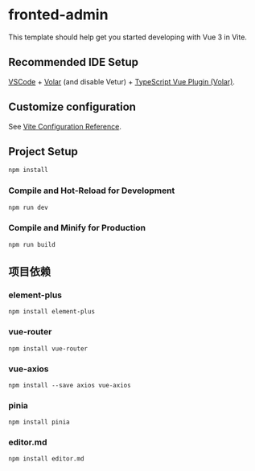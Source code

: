 # fronted-admin

This template should help get you started developing with Vue 3 in Vite.

## Recommended IDE Setup

[VSCode](https://code.visualstudio.com/) + [Volar](https://marketplace.visualstudio.com/items?itemName=Vue.volar) (and disable Vetur) + [TypeScript Vue Plugin (Volar)](https://marketplace.visualstudio.com/items?itemName=Vue.vscode-typescript-vue-plugin).

## Customize configuration

See [Vite Configuration Reference](https://vitejs.dev/config/).

## Project Setup

```sh
npm install
```

### Compile and Hot-Reload for Development

```sh
npm run dev
```

### Compile and Minify for Production

```sh
npm run build
```
## 项目依赖

### element-plus

```shell
npm install element-plus
```
### vue-router
```shell
npm install vue-router
```
### vue-axios
```shell
npm install --save axios vue-axios
```
### pinia
```shell
npm install pinia
```

### editor.md
```shell
npm install editor.md
```